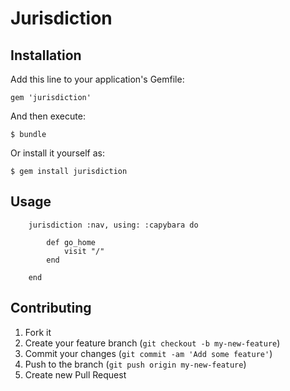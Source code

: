 # Jurisdiction

## Installation

Add this line to your application's Gemfile:

    gem 'jurisdiction'

And then execute:

    $ bundle

Or install it yourself as:

    $ gem install jurisdiction

## Usage

		jurisdiction :nav, using: :capybara do

			def go_home
				visit "/"
			end

		end

## Contributing

1. Fork it
2. Create your feature branch (`git checkout -b my-new-feature`)
3. Commit your changes (`git commit -am 'Add some feature'`)
4. Push to the branch (`git push origin my-new-feature`)
5. Create new Pull Request
